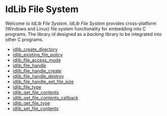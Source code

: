 # IdLib File System
Welcome to *IdLib File System*.
*IdLib File System* provides cross-platform (Windows and Linux) file system functionality for embedding into C programs.
The library id designed as a *backing* library to be integrated into other C programs.

- [idlib_create_directory](idlib_create_directory.md)
- [idlib_existing_file_policy](idlib_existing_file_policy.md)
- [idlib_file_access_mode](idlib_file_access_mode.md)
- [idlib_file_handle](idlib_file_handle.md)
- [idlib_file_handle_create](idlib_file_handle_create.md)
- [idlib_file_handle_destroy](idlib_file_handle_destroy.md)
- [idlib_file_handle_get_file_size](idlib_file_handle_get_file_size.md)
- [idlib_file_type](idlib_file_type.md)
- [idlib_get_file_contents](idlib_get_file_contents.md)
- [idlib_get_file_contents_callback](idlib_get_file_contents_callback.md)
- [idlib_get_file_type](idlib_get_file_type.md)
- [idlib_set_file_contents](idlib_set_file_contents.md)
